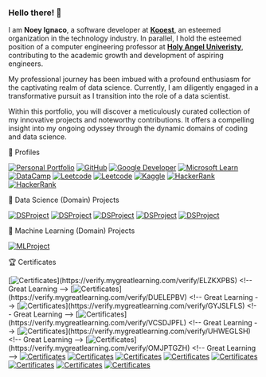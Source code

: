 ### Hello there! 👋 

I am **Noey Ignaco**, a software developer at **[Kooest](https://kooest.com/)**, an esteemed organization in the technology industry. In parallel, I hold the esteemed position of a computer engineering professor at **[Holy Angel Univeristy](https://www.hau.edu.ph/)**, contributing to the academic growth and development of aspiring engineers.

My professional journey has been imbued with a profound enthusiasm for the captivating realm of data science. Currently, I am diligently engaged in a transformative pursuit as I transition into the role of a data scientist.

Within this portfolio, you will discover a meticulously curated collection of my innovative projects and noteworthy contributions. It offers a compelling insight into my ongoing odyssey through the dynamic domains of coding and data science.

🌱 Profiles

[![Personal Portfolio](https://img.shields.io/badge/Personal%20Portfolio-7420EB?style=flat-square&logo=safari&logoColor=E4E715)](https://noeyislearning.dev)
[![GitHub](https://img.shields.io/badge/GitHub-7420EB?style=flat-square&logo=github&logoColor=E4E715)](https://github.com/noeyislearning)
[![Google Developer](https://img.shields.io/badge/Google_Developer-7420EB?style=flat-square&logo=Google-chrome&logoColor=E4E715)](https://g.dev/noeyislearning)
[![Microsoft Learn](https://img.shields.io/badge/Microsoft_Learn-7420EB?style=flat-square&logo=microsoft&logoColor=E4E715)](https://learn.microsoft.com/en-us/users/noeyislearning)
[![DataCamp](https://img.shields.io/badge/DataCamp-7420EB?style=flat-square&logo=datacamp&logoColor=E4E715)](https://www.datacamp.com/portfolio/noeyislearning)
[![Leetcode](https://img.shields.io/badge/Leetcode-7420EB?style=flat-square&logo=leetcode&logoColor=E4E715)](https://leetcode.com/noeyislearning)
[![Leetcode](https://img.shields.io/badge/Exercism-7420EB?style=flat-square&logo=exercism&logoColor=E4E715)](https://exercism.org/profiles/noeyislearning)
[![Kaggle](https://img.shields.io/badge/Kaggle-7420EB?style=flat-square&logo=kaggle&logoColor=E4E715)](https://www.kaggle.com/noeyislearning)
[![HackerRank](https://img.shields.io/badge/HackerRank-7420EB?style=flat-square&logo=hackerrank&logoColor=E4E715)](https://www.hackerrank.com/noeyislearning)
[![HackerRank](https://img.shields.io/badge/Udemy-7420EB?style=flat-square&logo=udemy&logoColor=E4E715)](https://www.udemy.com/user/noey-19/)

🧪 Data Science (Domain) Projects

[![DSProject](https://img.shields.io/badge/Global_Stock_Price_Archive-7420EB?style=flat-square&logo=&logoColor=E4E715)](https://gspa.noeyislearning.dev)
[![DSProject](https://img.shields.io/badge/Analyzing_Costumer_Behavior-7420EB?style=flat-square&logo=&logoColor=E4E715)](https://acb.noeyislearning.dev)
[![DSProject](https://img.shields.io/badge/Coffee_Chain_Sales-7420EB?style=flat-square&logo=&logoColor=E4E715)](https://ccs.noeyislearning.dev)
[![DSProject](https://img.shields.io/badge/Ecommerce_Sales_Dashboard-7420EB?style=flat-square&logo=&logoColor=E4E715)](https://www.linkedin.com/in/noeyislearning/overlay/projects/2016465098/multiple-media-viewer/?profileId=ACoAACnizWwBDziQE4ttOGLclNItJfhy21C4aaU&treasuryMediaId=1635544283648)
[![DSProject](https://img.shields.io/badge/HR_Dashboard-7420EB?style=flat-square&logo=&logoColor=E4E715)](https://www.linkedin.com/in/noeyislearning/overlay/projects/2016465098/multiple-media-viewer/?profileId=ACoAACnizWwBDziQE4ttOGLclNItJfhy21C4aaU&treasuryMediaId=1635544655441)

🧠 Machine Learning (Domain) Projects

[![MLProject](https://img.shields.io/badge/Pneumonia_Detection_Model-7420EB?style=flat-square&logo=&logoColor=E4E715)](https://github.com/noeyislearning/pneumonia-detection-model)


🏆 Certificates 

[![Certificates](https://img.shields.io/badge/(Great_Learning)_Basics_of_Exploratory_Data_Analysis-7420EB?style=flat-square&logo=&logoColor=E4E715)](https://verify.mygreatlearning.com/verify/ELZKXPBS) <!-- Great Learning -->
[![Certificates](https://img.shields.io/badge/(Great_Learning)_Data_Science_Foundations-7420EB?style=flat-square&logo=&logoColor=E4E715)](https://verify.mygreatlearning.com/verify/DUELEPBV) <!-- Great Learning -->
[![Certificates](https://img.shields.io/badge/(Great_Learning)_Introduction_to_Analytics-7420EB?style=flat-square&logo=&logoColor=E4E715)](https://verify.mygreatlearning.com/verify/GYJSLFLS) <!-- Great Learning -->
[![Certificates](https://img.shields.io/badge/(Great_Learning)_Introduction_to_Data_Science-7420EB?style=flat-square&logo=&logoColor=E4E715)](https://verify.mygreatlearning.com/verify/VCSDJPFL) <!-- Great Learning -->
[![Certificates](https://img.shields.io/badge/(Great_Learning)_Python_for_Data_Science-7420EB?style=flat-square&logo=&logoColor=E4E715)](https://verify.mygreatlearning.com/verify/UHWEGLSH) <!-- Great Learning -->
[![Certificates](https://img.shields.io/badge/(Great_Learning)_Statistics_for_Data_Science-7420EB?style=flat-square&logo=&logoColor=E4E715)](https://verify.mygreatlearning.com/verify/OMJPTGZH) <!-- Great Learning -->
[![Certificates](https://img.shields.io/badge/(Kaggle)_Intro_to_Programming-7420EB?style=flat-square&logo=&logoColor=E4E715)](https://www.kaggle.com/learn/certification/noeyislearning/intro-to-programming) <!-- Kaggle --> 
[![Certificates](https://img.shields.io/badge/(Kaggle)_Python-7420EB?style=flat-square&logo=&logoColor=E4E715)](https://www.kaggle.com/learn/certification/noeyislearning/python) <!-- Kaggle -->
[![Certificates](https://img.shields.io/badge/(Kaggle)_Data_Cleaning-7420EB?style=flat-square&logo=&logoColor=E4E715)](https://www.kaggle.com/learn/certification/noeyislearning/data-cleaning) <!-- Kaggle --> 
[![Certificates](https://img.shields.io/badge/(MongoDB)_Introduction_to_MongoDB-7420EB?style=flat-square&logo=&logoColor=E4E715)](https://learn.mongodb.com/c/PEZG-9sCSa2McM9MGjoR9w) <!-- MongoDB -->
[![Certificates](https://img.shields.io/badge/(HackerRank)_Java-7420EB?style=flat-square&logo=&logoColor=E4E715)](https://www.hackerrank.com/certificates/97f8eeb909de) <!-- HackerRank -->
[![Certificates](https://img.shields.io/badge/(HackerRank)_CSS-7420EB?style=flat-square&logo=&logoColor=E4E715)](https://www.hackerrank.com/certificates/e0f76cac3b00) <!-- HackerRank -->
[![Certificates](https://img.shields.io/badge/(HackerRank)_Python-7420EB?style=flat-square&logo=&logoColor=E4E715)](https://www.hackerrank.com/certificates/e8b2f4342a9f) <!-- HackerRank -->
[![Certificates](https://img.shields.io/badge/(Udemy)_Data_Visualization_with_Power_BI_Simplified-7420EB?style=flat-square&logo=&logoColor=E4E715)](https://www.udemy.com/certificate/UC-2024f9f5-7abd-4b0c-9816-e90b08fb821b/) <!-- Udemy -->


